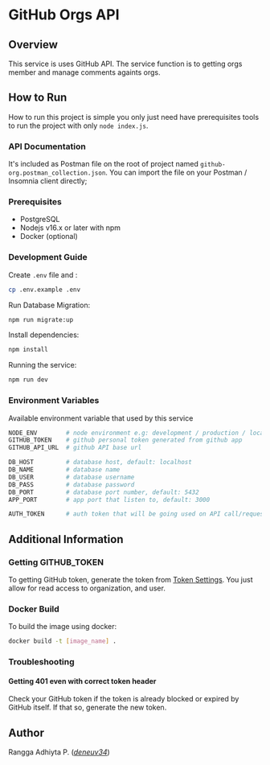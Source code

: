 # GitHub Orgs API

## Overview

This service is uses GitHub API. The service function is to getting orgs member and manage comments againts orgs.

## How to Run

How to run this project is simple you only just need have prerequisites tools to run the project with only `node index.js`.

### API Documentation

It's included as Postman file on the root of project named `github-org.postman_collection.json`. You can import the file on your Postman / Insomnia client directly;

### Prerequisites

- PostgreSQL
- Nodejs v16.x or later with npm
- Docker (optional)

### Development Guide

Create `.env` file and :

```bash
cp .env.example .env
```

Run Database Migration:

```bash
npm run migrate:up
```

Install dependencies:

```bash
npm install
```

Running the service:

```bash
npm run dev
```

### Environment Variables

Available environment variable that used by this service

```bash
NODE_ENV        # node environment e.g: development / production / local
GITHUB_TOKEN    # github personal token generated from github app
GITHUB_API_URL  # github API base url

DB_HOST         # database host, default: localhost
DB_NAME         # database name
DB_USER         # database username
DB_PASS         # database password
DB_PORT         # database port number, default: 5432
APP_PORT        # app port that listen to, default: 3000

AUTH_TOKEN      # auth token that will be going used on API call/request
```

## Additional Information

### Getting GITHUB_TOKEN

To getting GitHub token, generate the token from [Token Settings](https://github.com/settings/tokens). You just allow for read access to organization, and user.

### Docker Build

To build the image using docker:

```bash
docker build -t [image_name] .
```

### Troubleshooting

#### Getting 401 even with correct token header

Check your GitHub token if the token is already blocked or expired by GitHub itself. If that so, generate the new token.

## Author
Rangga Adhiyta P. (*[deneuv34](https://github.com/deneuv34/)*)
